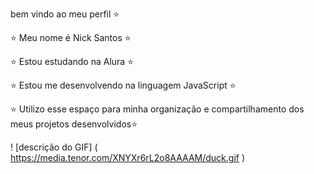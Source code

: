 bem vindo ao meu perfil ⭐

 ⭐ Meu nome é Nick Santos ⭐  


 ⭐ Estou estudando na Alura ⭐

 ⭐ Estou me desenvolvendo na linguagem JavaScript ⭐

 ⭐ Utilizo esse espaço para minha organização e
compartilhamento dos meus projetos desenvolvidos⭐

! [descrição do GIF] ( https://media.tenor.com/XNYXr6rL2o8AAAAM/duck.gif ) 
